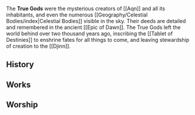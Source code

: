 The **True Gods** were the mysterious creators of [[Aqn]] and all its inhabitants, and even the numerous [[Geography/Celestial Bodies/index|Celestial Bodies]] visible in the sky. Their deeds are detailed and remembered in the ancient [[Epic of Dawn]]. The True Gods left the world behind over two thousand years ago, inscribing the [[Tablet of Destinies]] to enshrine fates for all things to come, and leaving stewardship of creation to the [[Djinn]].

## History

## Works

## Worship
